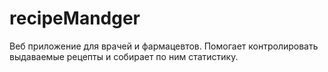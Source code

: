 # recipeMandger
Веб приложение для врачей и фармацевтов. Помогает контролировать выдаваемые рецепты и собирает по ним статистику.
